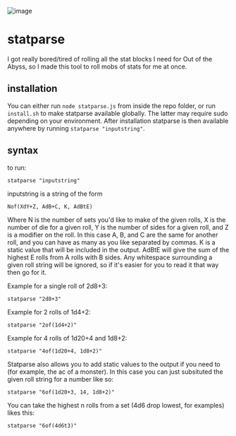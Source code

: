 ![image](https://user-images.githubusercontent.com/5431371/115607439-9bfb2680-a2aa-11eb-90e3-e2bd07765b28.png)


# statparse

I got really bored/tired of rolling all the stat blocks I need for Out of the Abyss, so I made this tool to roll mobs of stats for me at once.

## installation

You can either run `node statparse.js` from inside the repo folder, or run `install.sh` to make statparse available globally. The latter may require sudo depending on your environment. After installation statparse is then available anywhere by running `statparse "inputstring"`.

## syntax

to run:

`statparse "inputstring"`

inputstring is a string of the form

`Nof(XdY+Z, AdB+C, K, AdBtE)`

Where N is the number of sets you'd like to make of the given rolls, X is the
number of die for a given roll, Y is the number of sides for a given roll, and Z
is a modifier on the roll. In this case A, B, and C are the same for another
roll, and you can have as many as you like separated by commas. K is a static
value that will be included in the output. AdBtE will give the sum of the
highest E rolls from A rolls with B sides. Any whitespace surrounding a given
roll string will be ignored, so if it's easier for you to read it that way then
go for it.

Example for a single roll of 2d8+3:

`statparse "2d8+3"`

Example for 2 rolls of 1d4+2:

`statparse "2of(1d4+2)"`

Example for 4 rolls of 1d20+4 and 1d8+2:

`statparse "4of(1d20+4, 1d8+2)"`

Statparse also allows you to add static values to the output if you need to (for example, the ac of a monster). In this case you can just subsituted the given roll string for a number like so:

`statparse "6of(1d20+3, 14, 1d8+2)"`

You can take the highest n rolls from a set (4d6 drop lowest, for examples)
likes this:

`statparse "6of(4d6t3)"`
